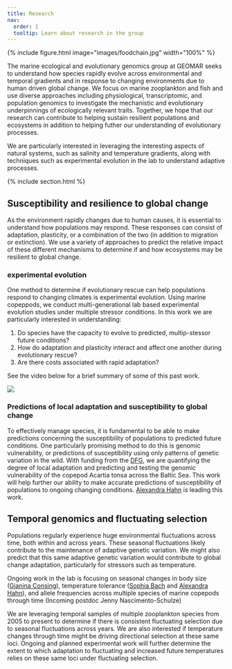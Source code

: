 ```yaml
---
title: Research
nav:
  order: 1
  tooltip: Learn about research in the group
---
```


{% include figure.html image="images/foodchain.jpg" width="100%" %}

The marine ecological and evolutionary genomics group at GEOMAR seeks to understand how species rapidly evolve across environmental and temporal gradients and in response to changing environments due to human driven global change. We focus on marine zooplankton and fish and use diverse approaches including physiological, transcriptomic, and population genomics to investigate the mechanistic and evolutionary underpinnings of ecologically relevant traits. Together, we hope that our research can contribute to helping sustain resilient populations and ecosystems in addition to helping futher our understanding of evolutionary processes.

We are particularly interested in leveraging the interesting aspects of natural systems, such as salinity and temperature gradients, along with techniques such as experimental evolution in the lab to understand adaptive processes. 

{% include section.html %}

## Susceptibility and resilience to global change

As the environment rapidly changes due to human causes, it is essential to understand how populations may respond. These responses can consist of adaptation, plasticity, or a combination of the two (in addition to migration or extinction). We use a variety of approaches to predict the relative impact of these different mechanisms to determine if and how ecosystems may be resilient to global change.

### experimental evolution 

One method to determine if evolutionary rescue can help populations respond to changing climates is experimental evolution. Using marine copeppods, we conduct  multi-generational lab based experimental evolution studies under multiple stressor conditions. In this work we are particularly interested in understanding:

1. Do species have the capacity to evolve to predicted, multip-stessor future conditions?
2. How do adaptation and plasticity interact and affect one another during evolutionary rescue?
3. Are there costs associated with rapid adaptation?

See the video below for a brief summary of some of this past work.

![](https://youtu.be/YrI2188-ejM)

### Predictions of local adaptation and susceptibility to global change

To effectively manage species, it is fundamental to be able to make predictions concerning the susceptibility of populations to predicted future conditions. One particularly promising method to do this is genomic vulnerability, or predictions of susceptibility using only patterns of genetic variation in the wild. With funding from the [DFG](https://www.dfg.de/en/index.jsp), we are quantifying the degree of local adaptation and predicting and testing the genomic vulnerability of the copepod Acartia tonsa across the Baltic Sea. This work will help further our ability to make accurate predictions of susceptibility of populations to ongoing changing conditions. [Alexandra Hahn](https://brennan-research.github.io/members/hahn.html) is leading this work.

## Temporal genomics and fluctuating selection

Populations regularly experience huge environmental fluctuations across time, both within and across years. These seasonal fluctuations likely contribute to the maintenance of adaptive genetic variation. We might also predict that this same adaptive genetic variation would contribute to global change adaptation, particularly for stressors such as temperature.

Ongoing work in the lab is focusing on seasonal changes in body size ([Gianina Consing](https://brennan-research.github.io/members/gianina-consing.html)), temperature tolerance ([Sophia Bach](https://brennan-research.github.io/members/bach.html) and [Alexandra Hahn](https://brennan-research.github.io/members/hahn.html)), and allele frequencies across multiple species of marine copepods through time (Incoming postdoc Jenny Nascimento-Schulze)

We are leveraging temporal samples of multiple zooplankton species from 2005 to present to determine if there is consistent fluctuating selection due to seasonal fluctuations across years. We are also interested if temperature changes through time might be driving directional selection at these same loci. Ongoing and planned experimental work will further determine the extent to which adaptation to fluctuating and increased future temperatures relies on these same loci under fluctuating selection. 
